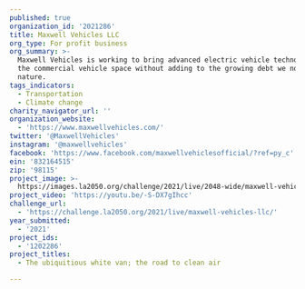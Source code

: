 ```yaml
---
published: true
organization_id: '2021286'
title: Maxwell Vehicles LLC
org_type: For profit business
org_summary: >-
  Maxwell Vehicles is working to bring advanced electric vehicle technology to
  the commercial vehicle space without adding to the growing debt we now owe
  nature.
tags_indicators:
  - Transportation
  - Climate change
charity_navigator_url: ''
organization_website:
  - 'https://www.maxwellvehicles.com/'
twitter: '@MaxwellVehicles'
instagram: '@maxwellvehicles'
facebook: 'https://www.facebook.com/maxwellvehiclesofficial/?ref=py_c'
ein: '832164515'
zip: '98115'
project_image: >-
  https://images.la2050.org/challenge/2021/live/2048-wide/maxwell-vehicles-llc.jpg
project_video: 'https://youtu.be/-S-DX7gIhcc'
challenge_url:
  - 'https://challenge.la2050.org/2021/live/maxwell-vehicles-llc/'
year_submitted:
  - '2021'
project_ids:
  - '1202286'
project_titles:
  - The ubiquitious white van; the road to clean air

---
```

